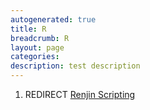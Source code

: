 ```yaml
---
autogenerated: true
title: R
breadcrumb: R
layout: page
categories: 
description: test description
---
```


1.  REDIRECT [Renjin Scripting](Renjin_Scripting)
